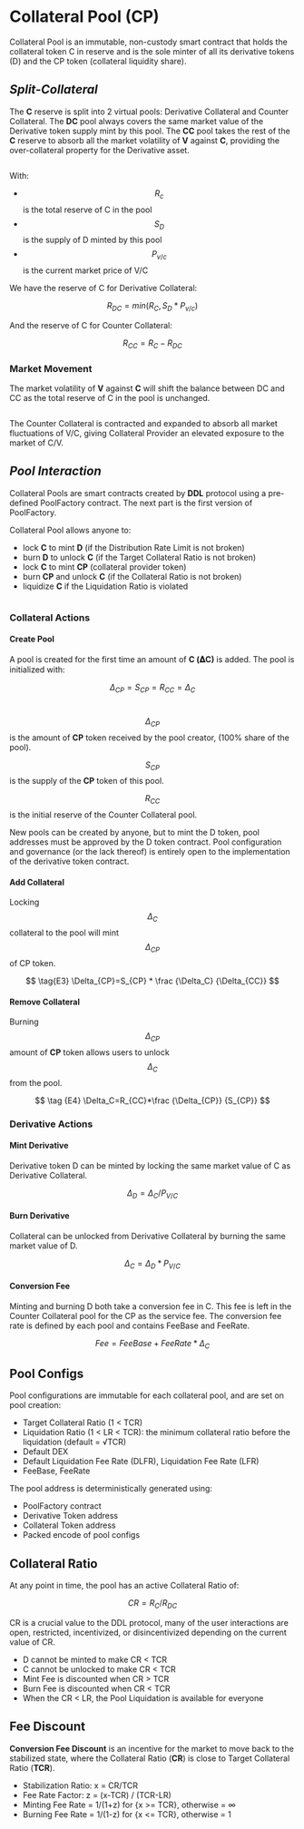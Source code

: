 # Collateral Pool (CP)

Collateral Pool is an immutable, non-custody smart contract that holds the collateral token C in reserve and is the sole minter of all its derivative tokens (D) and the CP token (collateral liquidity share).

## _**Split-Collateral**_

The **C** reserve is split into 2 virtual pools: Derivative Collateral and Counter Collateral. The **DC** pool always covers the same market value of the Derivative token supply mint by this pool. The **CC** pool takes the rest of the **C** reserve to absorb all the market volatility of **V** against **C**, providing the over-collateral property for the Derivative asset.

<figure><img src="https://lh5.googleusercontent.com/lGd6FBXYNREKIkZO1TbWugjAKLTabE3MXxexp-7hnUJNCBQgrQ4vL95-oEGmEOGWUIutJvDZKbn6sklyUciG22NjVBlz9O_TQAgyLyPylzbahgOOrWmbdchSXWOidD9D5MtvjT3j-nyRJWxUxXe2dpI" alt=""><figcaption></figcaption></figure>

With:

* $$R_c$$ is the total reserve of C in the pool
* $$S_D$$ is the supply of D minted by this pool
* $$P_{v/c}$$ is the current market price of V/C

We have the reserve of C for Derivative Collateral:

$$
\tag {E0} R_{DC}=min(R_C,S_D*P_{v/c})
$$

And the reserve of C for Counter Collateral:

$$
\tag {E1} R_{CC}= R_C-R_{DC}
$$

### Market Movement

The market volatility of **V** against **C** will shift the balance between DC and CC as the total reserve of C in the pool is unchanged.

<figure><img src="https://lh5.googleusercontent.com/4glp5x5XTON2Fr-PPLNzW8vmTVSxKSRD8aZ3u1jpoDayroC0X1ilSlRkJQl4j96fxCHLDwnRPNb5nmlCEwocRP8-yqICrMSx319FJBPYnzlv49XBNvzP7BHxmh6jIuWTN5-c7PJJbcH6pqB8bj-iH7w" alt=""><figcaption></figcaption></figure>

The Counter Collateral is contracted and expanded to absorb all market fluctuations of V/C, giving Collateral Provider an elevated exposure to the market of C/V.

## _Pool Interaction_

Collateral Pools are smart contracts created by **DDL** protocol using a pre-defined PoolFactory contract. The next part is the first version of PoolFactory.

Collateral Pool allows anyone to:

* lock **C** to mint **D** (if the Distribution Rate Limit is not broken)
* burn **D** to unlock **C** (if the Target Collateral Ratio is not broken)
* lock **C** to mint **CP** (collateral provider token)
* burn **CP** and unlock **C** (if the Collateral Ratio is not broken)
* liquidize **C** if the Liquidation Ratio is violated

<figure><img src="https://lh3.googleusercontent.com/8EEYyzko_usYd9qm-YHIg_2caKeA1bKyljFvknntwfb3H8w4qH0RbX-61psZEYLgUjvxmdjxMGuHzywcxUXhXQxD1ZSQg0JCSuQcP5Tp_tNYvt42xu_ZBUpM_pDSidAe_wLlWEOwVicT3Y91WPsJeyU" alt=""><figcaption></figcaption></figure>

### Collateral Actions

#### Create Pool

A pool is created for the first time an amount of **C (𝚫C)** is added. The pool is initialized with:

$$\tag {E2} \Delta_{CP}=S_{CP}=R_{CC}=\Delta_C$$​

$$\Delta_{CP}$$ is the amount of **CP** token received by the pool creator, (100% share of the pool).

$$S_{CP}$$ is the supply of the **CP** token of this pool.

$$R_{CC}$$ is the initial reserve of the Counter Collateral pool.

New pools can be created by anyone, but to mint the D token, pool addresses must be approved by the D token contract. Pool configuration and governance (or the lack thereof) is entirely open to the implementation of the derivative token contract.

#### Add Collateral

Locking $$\Delta_C$$ collateral to the pool will mint $$\Delta_{CP}$$ of CP token.

$$
\tag{E3} \Delta_{CP}=S_{CP} * \frac {\Delta_C} {\Delta_{CC}}
$$

#### Remove Collateral

Burning $$\Delta_{CP}$$ amount of **CP** token allows users to unlock $$\Delta_C$$ from the pool.

$$
\tag {E4} \Delta_C=R_{CC}*\frac {\Delta_{CP}} {S_{CP}}
$$

### **Derivative Actions**

#### Mint Derivative

Derivative token D can be minted by locking the same market value of C as Derivative Collateral.

$$
\tag {E5} \Delta_D=\Delta_C/P_{V/C}
$$

#### Burn Derivative

Collateral can be unlocked from Derivative Collateral by burning the same market value of D.

$$
\tag {E6} \Delta_C=\Delta_D*P_{V/C}
$$

#### Conversion Fee

Minting and burning D both take a conversion fee in C. This fee is left in the Counter Collateral pool for the CP as the service fee. The conversion fee rate is defined by each pool and contains FeeBase and FeeRate.

$$
\tag {E7} Fee=FeeBase + FeeRate * \Delta_C
$$

## **Pool Configs**

Pool configurations are immutable for each collateral pool, and are set on pool creation:

* Target Collateral Ratio (1 < TCR)
* Liquidation Ratio (1 < LR < TCR): the minimum collateral ratio before the liquidation (default = √TCR)
* Default DEX
* Default Liquidation Fee Rate (DLFR), Liquidation Fee Rate (LFR)
* FeeBase, FeeRate

The pool address is deterministically generated using:

* PoolFactory contract
* Derivative Token address
* Collateral Token address
* Packed encode of pool configs

## Collateral Ratio

At any point in time, the pool has an active Collateral Ratio of:

$$
\tag {E8} CR=R_C/R_{DC}
$$

CR is a crucial value to the DDL protocol, many of the user interactions are open, restricted, incentivized, or disincentivized depending on the current value of CR.

* D cannot be minted to make CR < TCR
* C cannot be unlocked to make CR < TCR
* Mint Fee is discounted when CR > TCR
* Burn Fee is discounted when CR < TCR
* When the CR < LR, the Pool Liquidation is available for everyone

## Fee Discount

**Conversion Fee Discount** is an incentive for the market to move back to the stabilized state, where the Collateral Ratio (**CR**) is close to Target Collateral Ratio (**TCR**).

* Stabilization Ratio: x = CR/TCR
* Fee Rate Factor: z = (x-TCR) / (TCR-LR)
* Minting Fee Rate = 1/(1+z) for {x >= TCR}, otherwise = ∞
* Burning Fee Rate = 1/(1-z) for {x <= TCR}, otherwise = 1

<figure><img src="https://lh4.googleusercontent.com/sNbGjkh8U69pGFHXtQRMfLEd0MlJ67J1p_7IsHGewLZaRCl2HZKvd26eIGNh1A-5jwINEkbHkQQ2HboAUnszH-pGvWFhDFwjsPGknUxOTciNpzNmXX6dN90qhi98cr_yh3_xPaC-TxnqJRdnx5Of058" alt=""><figcaption></figcaption></figure>
